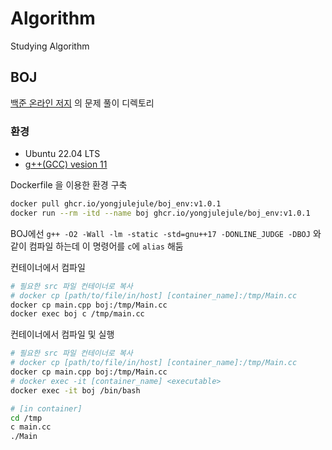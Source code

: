 # Algorithm
Studying Algorithm

## BOJ

[백준 온라인 저지](https://acmicpc.net) 의 문제 풀이 디렉토리

### 환경

- Ubuntu 22.04 LTS
- [g++(GCC) vesion 11](https://gcc.gnu.org/)

Dockerfile 을 이용한 환경 구축

```bash
docker pull ghcr.io/yongjulejule/boj_env:v1.0.1
docker run --rm -itd --name boj ghcr.io/yongjulejule/boj_env:v1.0.1
```

BOJ에선 `g++ -O2 -Wall -lm -static -std=gnu++17 -DONLINE_JUDGE -DBOJ` 와 같이 컴파일 하는데 이 명령어를 `c`에 `alias` 해둠

컨테이너에서 컴파일

```bash
# 필요한 src 파일 컨테이너로 복사
# docker cp [path/to/file/in/host] [container_name]:/tmp/Main.cc
docker cp main.cpp boj:/tmp/Main.cc
docker exec boj c /tmp/main.cc
```


컨테이너에서 컴파일 및 실행

```bash
# 필요한 src 파일 컨테이너로 복사
# docker cp [path/to/file/in/host] [container_name]:/tmp/Main.cc
docker cp main.cpp boj:/tmp/Main.cc
# docker exec -it [container_name] <executable>
docker exec -it boj /bin/bash

# [in container]
cd /tmp
c main.cc
./Main
```
